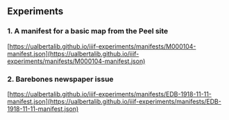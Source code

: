 ## Experiments

### 1. A manifest for a basic map from the Peel site

[https://ualbertalib.github.io/iiif-experiments/manifests/M000104-manifest.json](https://ualbertalib.github.io/iiif-experiments/manifests/M000104-manifest.json)

### 2. Barebones newspaper issue

[https://ualbertalib.github.io/iiif-experiments/manifests/EDB-1918-11-11-manifest.json](https://ualbertalib.github.io/iiif-experiments/manifests/EDB-1918-11-11-manifest.json)
